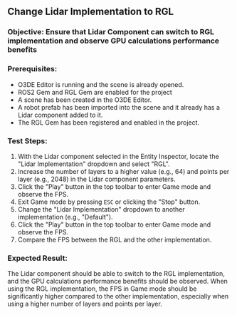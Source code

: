 ## Change Lidar Implementation to RGL

### Objective: Ensure that Lidar Component can switch to RGL implementation and observe GPU calculations performance benefits

### Prerequisites:

- O3DE Editor is running and the scene is already opened.
- ROS2 Gem and RGL Gem are enabled for the project
- A scene has been created in the O3DE Editor.
- A robot prefab has been imported into the scene and it already has a Lidar component added to it.
- The RGL Gem has been registered and enabled in the project.

### Test Steps:

1. With the Lidar component selected in the Entity Inspector, locate the "Lidar Implementation" dropdown and select "RGL".
2. Increase the number of layers to a higher value (e.g., 64) and points per layer (e.g., 2048) in the Lidar component parameters.
3. Click the "Play" button in the top toolbar to enter Game mode and observe the FPS.
4. Exit Game mode by pressing `ESC` or clicking the "Stop" button.
5. Change the "Lidar Implementation" dropdown to another implementation (e.g., "Default").
6. Click the "Play" button in the top toolbar to enter Game mode and observe the FPS.
7. Compare the FPS between the RGL and the other implementation.

### Expected Result:

The Lidar component should be able to switch to the RGL implementation, and the GPU calculations performance benefits should be observed. When using the RGL implementation, the FPS in Game mode should be significantly higher compared to the other implementation, especially when using a higher number of layers and points per layer.